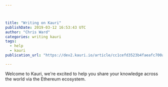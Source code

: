 ```yaml
---



title: "Writing on Kauri"
publishDate: 2019-03-12 16:53:43 UTC
author: "Chris Ward"
categories: writing kauri
tags:
  - help
  - kauri
publication_url: "https://dev2.kauri.io/article/cc1cefd3523b4faeafc700a44698e43d"

---
```

Welcome to Kauri, we're excited to help you share your knowledge across the world via the Ethereum ecosystem.

